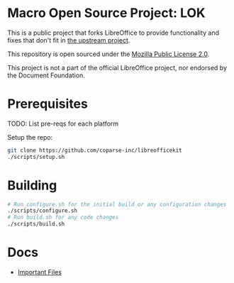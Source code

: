 # Macro Open Source Project: LOK

This is a public project that forks LibreOffice to provide functionality and fixes that don't fit in [the upstream project](https://github.com/LibreOffice/core).

This repository is open sourced under the [Mozilla Public License 2.0](LICENSE).

This project is not a part of the official LibreOffice project, nor endorsed by the Document Foundation.

# Prerequisites

TODO: List pre-reqs for each platform

Setup the repo:
```bash
git clone https://github.com/coparse-inc/libreofficekit
./scripts/setup.sh
```

# Building

```bash
# Run configure.sh for the initial build or any configuration changes
./scripts/configure.sh
# Run build.sh for any code changes
./scripts/build.sh
```

# Docs

- [Important Files](./docs/important_files.md)
